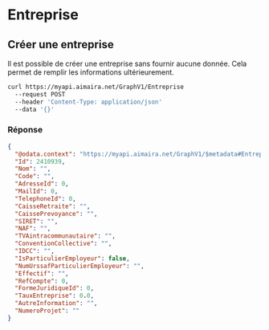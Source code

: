 # Entreprise

## Créer une entreprise

Il est possible de créer une entreprise sans fournir aucune donnée. Cela permet de remplir les informations 
ultérieurement.

```bash [cURL]
curl https://myapi.aimaira.net/GraphV1/Entreprise
  --request POST
  --header 'Content-Type: application/json'
  --data '{}'
```

### Réponse

```json [JSON]
{
  "@odata.context": "https://myapi.aimaira.net/GraphV1/$metadata#Entreprise/$entity",
  "Id": 2410939,
  "Nom": "",
  "Code": "",
  "AdresseId": 0,
  "MailId": 0,
  "TelephoneId": 0,
  "CaisseRetraite": "",
  "CaissePrevoyance": "",
  "SIRET": "",
  "NAF": "",
  "TVAintracommunautaire": "",
  "ConventionCollective": "",
  "IDCC": "",
  "IsParticulierEmployeur": false,
  "NumUrssafParticulierEmployeur": "",
  "Effectif": "",
  "RefCompte": 0,
  "FormeJuridiqueId": 0,
  "TauxEntreprise": 0.0,
  "AutreInformation": "",
  "NumeroProjet": ""
}
```